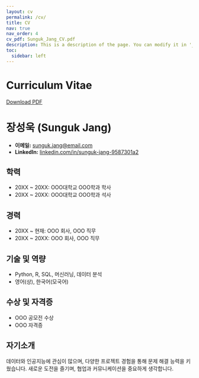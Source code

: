 ```yaml
---
layout: cv
permalink: /cv/
title: CV
nav: true
nav_order: 4
cv_pdf: Sunguk_Jang_CV.pdf
description: This is a description of the page. You can modify it in '_pages/cv.md'. You can also change or remove the top pdf download button.
toc:
  sidebar: left
---
```


<div class="cv-header">
  <h1>Curriculum Vitae</h1>
  <a href="{{ '/assets/pdf/Sunguk_Jang_CV.pdf' | relative_url }}" class="cv-download-btn" target="_blank">
    <i class="fas fa-download"></i> Download PDF
  </a>
</div>

# 장성욱 (Sunguk Jang)

- **이메일:** sunguk.jang@email.com
- **LinkedIn:** [linkedin.com/in/sunguk-jang-9587301a2](https://www.linkedin.com/in/sunguk-jang-9587301a2/)

## 학력
- 20XX ~ 20XX: OOO대학교 OOO학과 학사
- 20XX ~ 20XX: OOO대학교 OOO학과 석사

## 경력
- 20XX ~ 현재: OOO 회사, OOO 직무
- 20XX ~ 20XX: OOO 회사, OOO 직무

## 기술 및 역량
- Python, R, SQL, 머신러닝, 데이터 분석
- 영어(상), 한국어(모국어)

## 수상 및 자격증
- OOO 공모전 수상
- OOO 자격증

## 자기소개
데이터와 인공지능에 관심이 많으며, 다양한 프로젝트 경험을 통해 문제 해결 능력을 키웠습니다. 새로운 도전을 즐기며, 협업과 커뮤니케이션을 중요하게 생각합니다.
